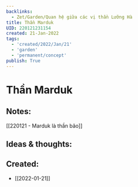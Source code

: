 ```yaml
---
backlinks:
  - Zet/Garden/Quan hệ giữa các vị thần Lưỡng Hà
title: Thần Marduk
UID: 220121231154
created: 21-Jan-2022
tags:
  - 'created/2022/Jan/21'
  - 'garden'
  - 'permanent/concept'
publish: True
---
```

# Thần Marduk

## Notes:

[[220121 - Marduk là thần bão]]

## Ideas & thoughts:



## Created:
- [[2022-01-21]]
